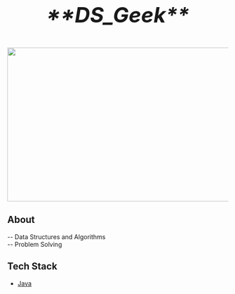 <br>
<p align="center"><font size="40">
   <i><strong>**DS_Geek**</strong></i>
</font><p>
</br>

<p align="center">
  <img width="650" height="350" src="https://previews.123rf.com/images/trueffelpix/trueffelpix1412/trueffelpix141200004/34229132-problem-solving-concept-sketch-with-keywords-and-icons.jpg">
</p>

## About

-- Data Structures and Algorithms
<br>
-- Problem Solving
</br>

## Tech Stack

* [Java](https://www.java.com/en/download/)
